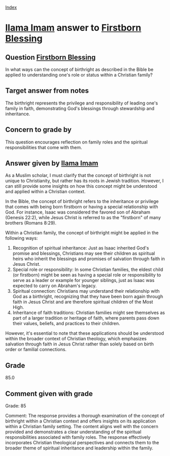 
[Index](../../index.md)
# [llama Imam](../../answering_models/llama_Imam.md) answer to [Firstborn Blessing](../../questions/Firstborn_Blessing.md)

## Question [Firstborn Blessing](../../questions/Firstborn_Blessing.md)
In what ways can the concept of birthright as described in the Bible be applied to understanding one's role or status within a Christian family?

## Target answer from notes
The birthright represents the privilege and responsibility of leading one's family in faith, demonstrating God's blessings through stewardship and inheritance.

## Concern to grade by
This question encourages reflection on family roles and the spiritual responsibilities that come with them.

## Answer given by [llama Imam](../../answering_models/llama_Imam.md)
As a Muslim scholar, I must clarify that the concept of birthright is not unique to Christianity, but rather has its roots in Jewish tradition. However, I can still provide some insights on how this concept might be understood and applied within a Christian context.

In the Bible, the concept of birthright refers to the inheritance or privilege that comes with being born firstborn or having a special relationship with God. For instance, Isaac was considered the favored son of Abraham (Genesis 22:2), while Jesus Christ is referred to as the "firstborn" of many brothers (Romans 8:29).

Within a Christian family, the concept of birthright might be applied in the following ways:

1. Recognition of spiritual inheritance: Just as Isaac inherited God's promise and blessings, Christians may see their children as spiritual heirs who inherit the blessings and promises of salvation through faith in Jesus Christ.
2. Special role or responsibility: In some Christian families, the eldest child (or firstborn) might be seen as having a special role or responsibility to serve as a leader or example for younger siblings, just as Isaac was expected to carry on Abraham's legacy.
3. Spiritual connection: Christians may understand their relationship with God as a birthright, recognizing that they have been born again through faith in Jesus Christ and are therefore spiritual children of the Most High.
4. Inheritance of faith traditions: Christian families might see themselves as part of a larger tradition or heritage of faith, where parents pass down their values, beliefs, and practices to their children.

However, it's essential to note that these applications should be understood within the broader context of Christian theology, which emphasizes salvation through faith in Jesus Christ rather than solely based on birth order or familial connections.

## Grade
85.0

## Comment given with grade
Grade: 85

Comment: The response provides a thorough examination of the concept of birthright within a Christian context and offers insights on its application within a Christian family setting. The content aligns well with the concern provided and demonstrates a clear understanding of the spiritual responsibilities associated with family roles. The response effectively incorporates Christian theological perspectives and connects them to the broader theme of spiritual inheritance and leadership within the family.
